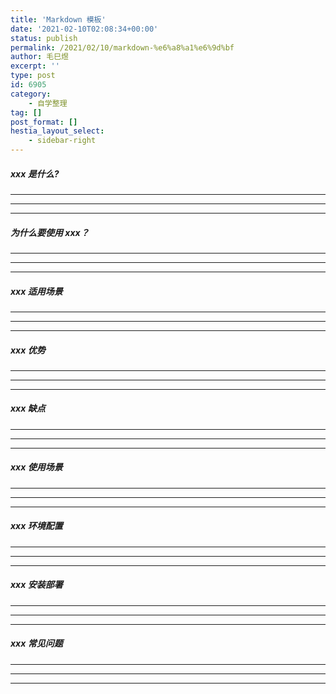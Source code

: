 ```yaml
---
title: 'Markdown 模板'
date: '2021-02-10T02:08:34+00:00'
status: publish
permalink: /2021/02/10/markdown-%e6%a8%a1%e6%9d%bf
author: 毛巳煜
excerpt: ''
type: post
id: 6905
category:
    - 自学整理
tag: []
post_format: []
hestia_layout_select:
    - sidebar-right
---
```

##### xxx 是什么?

- - - - - -

- - - - - -

- - - - - -

##### 为什么要使用 xxx？

- - - - - -

- - - - - -

- - - - - -

##### xxx 适用场景

- - - - - -

- - - - - -

- - - - - -

##### xxx 优势

- - - - - -

- - - - - -

- - - - - -

##### xxx 缺点

- - - - - -

- - - - - -

- - - - - -

##### xxx 使用场景

- - - - - -

- - - - - -

- - - - - -

##### xxx 环境配置

- - - - - -

- - - - - -

- - - - - -

##### xxx 安装部署

- - - - - -

- - - - - -

- - - - - -

##### xxx 常见问题

- - - - - -

- - - - - -

- - - - - -